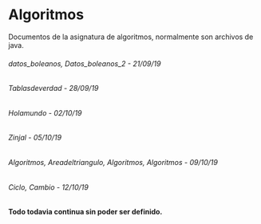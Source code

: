 # Algoritmos

Documentos de la asignatura de algoritmos, normalmente son archivos de java.

###### datos_boleanos, Datos_boleanos_2 - 21/09/19
###### Tablasdeverdad - 28/09/19
###### Holamundo - 02/10/19
###### Zinjal - 05/10/19
###### Algoritmos, Areadeltriangulo, Algoritmos, Algoritmos - 09/10/19
###### Ciclo, Cambio - 12/10/19

**Todo todavia continua sin poder ser definido.**

